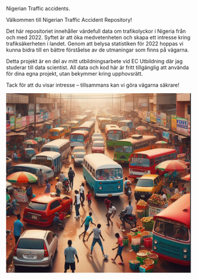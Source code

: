 Nigerian Traffic accidents.

Välkommen till Nigerian Traffic Accident Repository!

Det här repositoriet innehåller värdefull data om trafikolyckor i Nigeria från och med 2022. Syftet är att öka medvetenheten och skapa ett intresse kring trafiksäkerheten i landet. Genom att belysa statistiken för 2022 hoppas vi kunna bidra till en bättre förståelse av de utmaningar som finns på vägarna.

Detta projekt är en del av mitt utbildningsarbete vid EC Utbildning där jag studerar till data scientist. All data och kod här är fritt tillgänglig att använda för dina egna projekt, utan bekymmer kring upphovsrätt.

Tack för att du visar intresse – tillsammans kan vi göra vägarna säkrare!

![alt text](image.png)
